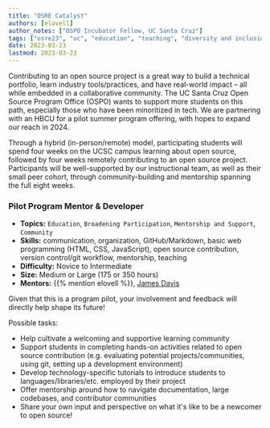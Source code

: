 ```yaml
---
title: "OSRE Catalyst"
authors: [elovell]
author_notes: ["OSPO Incubator Fellow, UC Santa Cruz"]
tags: ["osre23", "uc", "education", "teaching", "diversity and inclusion", "newcomers"]
date: 2023-03-23
lastmod: 2023-03-23
---
```


Contributing to an open source project is a great way to build a technical portfolio, learn industry tools/practices, and have real-world impact – all while embedded in a collaborative community. The UC Santa Cruz Open Source Program Office (OSPO) wants to support more students on this path, especially those who have been minoritized in tech. We are partnering with an HBCU for a pilot summer program offering, with hopes to expand our reach in 2024. 

Through a hybrid (in-person/remote) model, participating students will spend four weeks on the UCSC campus learning about open source, followed by four weeks remotely contributing to an open source project. Participants will be well-supported by our instructional team, as well as their small peer cohort, through community-building and mentorship spanning the full eight weeks. 


### Pilot Program Mentor & Developer

- **Topics:** `Education`, `Broadening Participation`, `Mentorship and Support`, `Community`
- **Skills:** communication, organization, GitHub/Markdown, basic web programming (HTML, CSS, JavaScript), open source contribution, version control/git workflow, mentorship, teaching
- **Difficulty:** Novice to Intermediate
- **Size:** Medium or Large (175 or 350 hours)
- **Mentors:** {{% mention elovell %}}, [James Davis](mailto:davis@soe.ucsc.edu)

Given that this is a program pilot, your involvement and feedback will directly help shape its future!

Possible tasks:
- Help cultivate a welcoming and supportive learning community
- Support students in completing hands-on activities related to open source contribution (e.g. evaluating potential projects/communities, using git, setting up a development environment)
- Develop technology-specific tutorials to introduce students to languages/libraries/etc. employed by their project
- Offer mentorship around how to navigate documentation, large codebases, and contributor communities
- Share your own input and perspective on what it's like to be a newcomer to open source!
